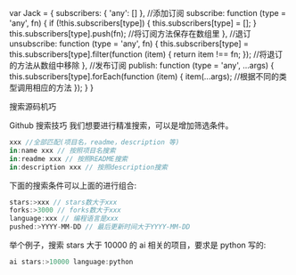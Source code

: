 var Jack = {
    subscribers: {
        'any': []
    },
	//添加订阅
    subscribe: function (type = 'any', fn) {
        if (!this.subscribers[type]) {
            this.subscribers[type] = [];
        }
        this.subscribers[type].push(fn); //将订阅方法保存在数组里
    },
	//退订
    unsubscribe: function (type = 'any', fn) {
        this.subscribers[type] =
            this.subscribers[type].filter(function (item) { 
                return item !== fn;
            }); //将退订的方法从数组中移除
    },
	//发布订阅
    publish: function (type = 'any', ...args) {
        this.subscribers[type].forEach(function (item) { 
            item(...args);	//根据不同的类型调用相应的方法
        });
    }
}

搜索源码机巧

Github 搜索技巧
我们想要进行精准搜索，可以是增加筛选条件。

```javascript
xxx //全部匹配(项目名，readme，description 等)
in:name xxx // 按照项目名搜索
in:readme xxx // 按照README搜索
in:description xxx // 按照description搜索
```
下面的搜索条件可以上面的进行组合:
```javascript
stars:>xxx // stars数大于xxx
forks:>3000 // forks数大于xxx
language:xxx // 编程语言是xxx
pushed:>YYYY-MM-DD // 最后更新时间大于YYYY-MM-DD
```
举个例子，搜索 stars 大于 10000 的 ai 相关的项目，要求是 python 写的:
```javascript
ai stars:>10000 language:python
```